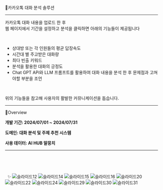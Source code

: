 🧩카카오톡 대화 분석 솔루션
***
카카오톡 대화 내용을 업로드 한 후<br> 
웹 페이지에서 기간을 설정하고 분석을 클릭하면 아래의 기능들이 제공됩니다
&nbsp;

&nbsp;

- 상대방 또는 각 인원들의 평균 답장속도
- 시간대 별 주고받은 대화량
- 최다 빈출 키워드 
- 분석을 활용한 대화의 긍정도
- Chat GPT APi와 LLM 프롬프트를 활용하여 대화 내용을 분석 한 후 문제점과 고쳐야할 부분을 조언
&nbsp;

&nbsp;

위의 기능들을 참고해 사용자의 활발한 커뮤니케이션을 돕습니다.
&nbsp;
***
📢Overview  

**개발 기간: 2024/07/01 ~ 2024/07/31**  

**도메인: 대화 분석 및 주제 추천 시스템**  

**사용 데이터: AI HUB 말뭉치**
&nbsp;
***
&nbsp;

&nbsp;

&nbsp;
✨
![슬라이드12](https://github.com/user-attachments/assets/bf0916f4-8a37-4c9d-a66e-1a8e3f84ec47)
![슬라이드14](https://github.com/user-attachments/assets/d3e92cef-2057-433b-9843-722521c25fb7)
![슬라이드15](https://github.com/user-attachments/assets/b9824c87-fc9f-440a-98d8-9fe7edd6e738)
![슬라이드16](https://github.com/user-attachments/assets/0e6aa520-9ff0-46ba-861b-9c2ffedd91d5)
![슬라이드20](https://github.com/user-attachments/assets/8da23d9c-5ece-4335-814b-c9e42fd25c37)
![슬라이드22](https://github.com/user-attachments/assets/5778cf25-0cf2-4c48-9c45-a38973d64818)
![슬라이드24](https://github.com/user-attachments/assets/eed3a9a4-89eb-411a-b2a9-a108bb96cd78)
![슬라이드29](https://github.com/user-attachments/assets/718af208-6f87-4889-bb14-f9b5f38f1963)
![슬라이드30](https://github.com/user-attachments/assets/cf631f51-5ce4-4c04-bb1a-e72e6f8cd131)
![슬라이드31](https://github.com/user-attachments/assets/4d8e36e8-b59d-4e49-94ba-c224da53c786)
